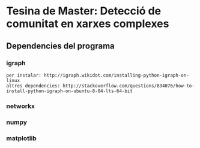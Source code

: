 Tesina de Master: Detecció de comunitat en xarxes complexes
===========================================================

Dependencies del programa
-------------------------

### igraph
	per instalar: http://igraph.wikidot.com/installing-python-igraph-on-linux
	altres dependencies: http://stackoverflow.com/questions/834076/how-to-install-python-igraph-on-ubuntu-8-04-lts-64-bit

### networkx 
### numpy
### matplotlib 
